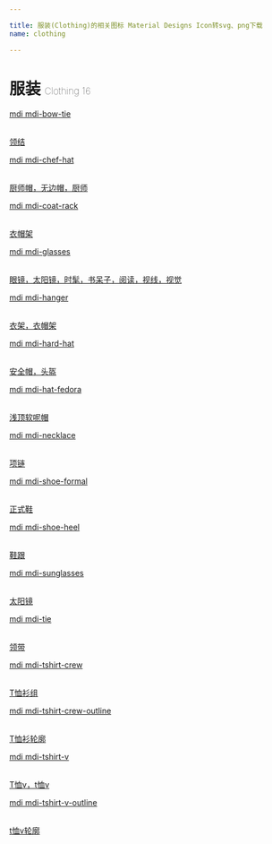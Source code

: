 ```yaml
---

title: 服装(Clothing)的相关图标 Material Designs Icon转svg、png下载
name: clothing

---
```


# 服装  <small style="font-size: 60%;font-weight: 100">Clothing <span class="badge-secondary badge">16</span> </small>

<search tag="clothing" :max="0"/>

<div class="icon-list row" id="search-show"><a href="/icon/bow-tie.html" class="icon-item col-6 col-sm-4 col-md-2"><div class="icon-item-inner"><i class="mdi mdi-bow-tie"></i><p><span>mdi mdi-bow-tie</span></p> <p><br> 领结</p></div></a><a href="/icon/chef-hat.html" class="icon-item col-6 col-sm-4 col-md-2"><div class="icon-item-inner"><i class="mdi mdi-chef-hat"></i><p><span>mdi mdi-chef-hat</span></p> <p><br> 厨师帽，无边帽，厨师</p></div></a><a href="/icon/coat-rack.html" class="icon-item col-6 col-sm-4 col-md-2"><div class="icon-item-inner"><i class="mdi mdi-coat-rack"></i><p><span>mdi mdi-coat-rack</span></p> <p><br> 衣帽架</p></div></a><a href="/icon/glasses.html" class="icon-item col-6 col-sm-4 col-md-2"><div class="icon-item-inner"><i class="mdi mdi-glasses"></i><p><span>mdi mdi-glasses</span></p> <p><br> 眼镜，太阳镜，时髦，书呆子，阅读，视线，视觉</p></div></a><a href="/icon/hanger.html" class="icon-item col-6 col-sm-4 col-md-2"><div class="icon-item-inner"><i class="mdi mdi-hanger"></i><p><span>mdi mdi-hanger</span></p> <p><br> 衣架，衣帽架</p></div></a><a href="/icon/hard-hat.html" class="icon-item col-6 col-sm-4 col-md-2"><div class="icon-item-inner"><i class="mdi mdi-hard-hat"></i><p><span>mdi mdi-hard-hat</span></p> <p><br> 安全帽，头盔</p></div></a><a href="/icon/hat-fedora.html" class="icon-item col-6 col-sm-4 col-md-2"><div class="icon-item-inner"><i class="mdi mdi-hat-fedora"></i><p><span>mdi mdi-hat-fedora</span></p> <p><br> 浅顶软呢帽</p></div></a><a href="/icon/necklace.html" class="icon-item col-6 col-sm-4 col-md-2"><div class="icon-item-inner"><i class="mdi mdi-necklace"></i><p><span>mdi mdi-necklace</span></p> <p><br> 项链</p></div></a><a href="/icon/shoe-formal.html" class="icon-item col-6 col-sm-4 col-md-2"><div class="icon-item-inner"><i class="mdi mdi-shoe-formal"></i><p><span>mdi mdi-shoe-formal</span></p> <p><br> 正式鞋</p></div></a><a href="/icon/shoe-heel.html" class="icon-item col-6 col-sm-4 col-md-2"><div class="icon-item-inner"><i class="mdi mdi-shoe-heel"></i><p><span>mdi mdi-shoe-heel</span></p> <p><br> 鞋跟</p></div></a><a href="/icon/sunglasses.html" class="icon-item col-6 col-sm-4 col-md-2"><div class="icon-item-inner"><i class="mdi mdi-sunglasses"></i><p><span>mdi mdi-sunglasses</span></p> <p><br> 太阳镜</p></div></a><a href="/icon/tie.html" class="icon-item col-6 col-sm-4 col-md-2"><div class="icon-item-inner"><i class="mdi mdi-tie"></i><p><span>mdi mdi-tie</span></p> <p><br> 领带</p></div></a><a href="/icon/tshirt-crew.html" class="icon-item col-6 col-sm-4 col-md-2"><div class="icon-item-inner"><i class="mdi mdi-tshirt-crew"></i><p><span>mdi mdi-tshirt-crew</span></p> <p><br> T恤衫组</p></div></a><a href="/icon/tshirt-crew-outline.html" class="icon-item col-6 col-sm-4 col-md-2"><div class="icon-item-inner"><i class="mdi mdi-tshirt-crew-outline"></i><p><span>mdi mdi-tshirt-crew-outline</span></p> <p><br> T恤衫轮廓</p></div></a><a href="/icon/tshirt-v.html" class="icon-item col-6 col-sm-4 col-md-2"><div class="icon-item-inner"><i class="mdi mdi-tshirt-v"></i><p><span>mdi mdi-tshirt-v</span></p> <p><br> T恤v，t恤v</p></div></a><a href="/icon/tshirt-v-outline.html" class="icon-item col-6 col-sm-4 col-md-2"><div class="icon-item-inner"><i class="mdi mdi-tshirt-v-outline"></i><p><span>mdi mdi-tshirt-v-outline</span></p> <p><br> t恤v轮廓</p></div></a></div>

